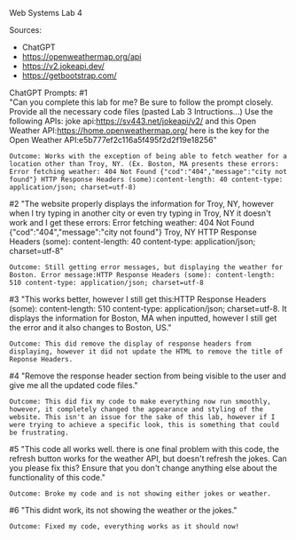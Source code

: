Web Systems Lab 4

Sources:
* ChatGPT
* https://openweathermap.org/api
* https://v2.jokeapi.dev/
* https://getbootstrap.com/

ChatGPT Prompts:
#1   
    "Can you complete this lab for me? Be sure to follow the prompt closely. Provide all the necessary code files (pasted Lab 3 Intructions...) Use the following APIs: joke api:https://sv443.net/jokeapi/v2/ and this Open Weather API:https://home.openweathermap.org/ here is the key for the Open Weather API:e5b777ef2c116a5f495f2d2f19e18256"

    Outcome: Works with the exception of being able to fetch weather for a location other than Troy, NY. (Ex. Boston, MA presents these errors:  Error fetching weather: 404 Not Found {"cod":"404","message":"city not found"} HTTP Response Headers (some):content-length: 40 content-type: application/json; charset=utf-8)


#2
    "The website properly displays the information for Troy, NY, however when I try typing in another city or even try typing in Troy, NY it doesn't work and I get these errors: Error fetching weather: 404 Not Found {"cod":"404","message":"city not found"} Troy, NY HTTP Response Headers (some): content-length: 40 content-type: application/json; charset=utf-8"


    Outcome: Still getting error messages, but displaying the weather for Boston. Error message:HTTP Response Headers (some): content-length: 510 content-type: application/json; charset=utf-8


#3
    "This works better, however I still get this:HTTP Response Headers (some): content-length: 510 content-type: application/json; charset=utf-8. It displays the information for Boston, MA when inputted, however I still get the error and it also changes to Boston, US."

    Outcome: This did remove the display of response headers from displaying, however it did not update the HTML to remove the title of Reponse Headers.


#4
    "Remove the response header section from being visible to the user and give me all the updated code files."

    Outcome: This did fix my code to make everything now run smoothly, however, it completely changed the appearance and styling of the website. This isn't an issue for the sake of this lab, however if I were trying to achieve a specific look, this is something that could be frustrating.
    

#5 
    "This code all works well. there is one final problem with this code, the refresh button works for the weather API, but doesn't refresh the jokes. Can you please fix this? Ensure that you don't change anything else about the functionality of this code."
    
    Outcome: Broke my code and is not showing either jokes or weather.


#6 
    "This didnt work, its not showing the weather or the jokes."

    Outcome: Fixed my code, everything works as it should now!